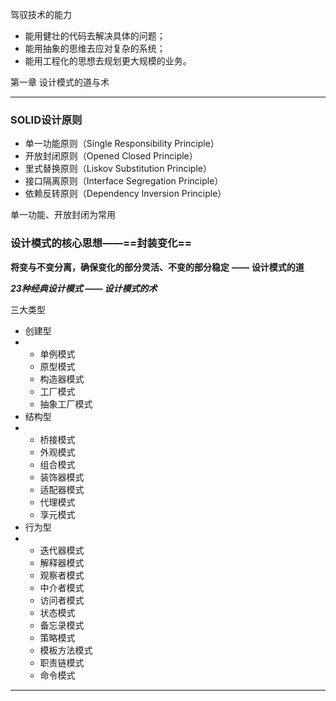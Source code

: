 驾驭技术的能力

- 能用健壮的代码去解决具体的问题；
- 能用抽象的思维去应对复杂的系统；
- 能用工程化的思想去规划更大规模的业务。

第一章 设计模式的道与术

------

### SOLID设计原则

- 单一功能原则（Single Responsibility Principle）
- 开放封闭原则（Opened Closed Principle）
- 里式替换原则（Liskov Substitution Principle）
- 接口隔离原则（Interface Segregation Principle）
- 依赖反转原则（Dependency Inversion Principle）

单一功能、开放封闭为常用

### 设计模式的核心思想——==封装变化==

**将变与不变分离，确保变化的部分灵活、不变的部分稳定** **——** **设计模式的道**

***23种经典设计模式 —— 设计模式的术***

三大类型

- 创建型
- - 单例模式
  - 原型模式
  - 构造器模式
  - 工厂模式
  - 抽象工厂模式
- 结构型
- - 桥接模式
  - 外观模式
  - 组合模式
  - 装饰器模式
  - 适配器模式
  - 代理模式
  - 享元模式
- 行为型
- - 迭代器模式
  - 解释器模式
  - 观察者模式
  - 中介者模式
  - 访问者模式
  - 状态模式
  - 备忘录模式
  - 策略模式
  - 模板方法模式
  - 职责链模式
  - 命令模式

----
